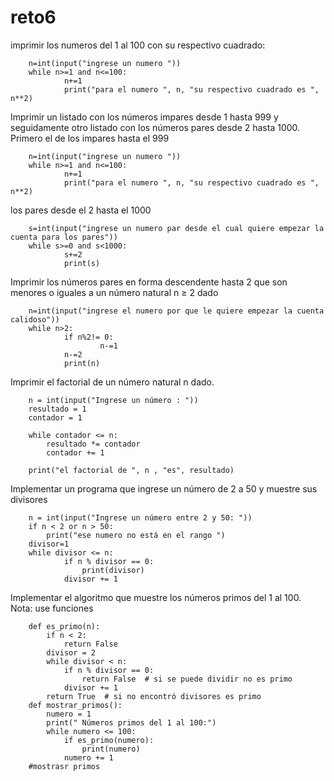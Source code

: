 # reto6
imprimir los numeros del 1 al 100 con su respectivo cuadrado:

        n=int(input("ingrese un numero "))
        while n>=1 and n<=100:
                n+=1
                print("para el numero ", n, "su respectivo cuadrado es ", n**2)


Imprimir un listado con los números impares desde 1 hasta 999 y seguidamente otro listado con los números pares desde 2 hasta 1000.
Primero el de los impares hasta el 999

        n=int(input("ingrese un numero "))
        while n>=1 and n<=100:
                n+=1
                print("para el numero ", n, "su respectivo cuadrado es ", n**2)


los pares desde el 2 hasta el 1000

        s=int(input("ingrese un numero par desde el cual quiere empezar la cuenta para los pares"))
        while s>=0 and s<1000:
                s+=2
                print(s)


Imprimir los números pares en forma descendente hasta 2 que son menores o iguales a un número natural n ≥ 2 dado

        n=int(input("ingrese el numero por que le quiere empezar la cuenta calidoso"))
        while n>2:
                if n%2!= 0:
                        n-=1
                n-=2
                print(n)
        

Imprimir el factorial de un número natural n dado.

        n = int(input("Ingrese un número : "))
        resultado = 1
        contador = 1

        while contador <= n:
            resultado *= contador
            contador += 1

        print("el factorial de ", n , "es", resultado)


Implementar un programa que ingrese un número de 2 a 50 y muestre sus divisores

        n = int(input("Ingrese un número entre 2 y 50: "))
        if n < 2 or n > 50:
            print("ese numero no está en el rango ")
        divisor=1
        while divisor <= n:
                if n % divisor == 0:
                    print(divisor)
                divisor += 1


Implementar el algoritmo que muestre los números primos del 1 al 100. Nota: use funciones

        def es_primo(n):
            if n < 2:
                return False
            divisor = 2
            while divisor < n:
                if n % divisor == 0:
                    return False  # si se puede dividir no es primo
                divisor += 1
            return True  # si no encontró divisores es primo
        def mostrar_primos():
            numero = 1
            print(" Números primos del 1 al 100:")
            while numero <= 100:
                if es_primo(numero):
                    print(numero)
                numero += 1
        #mostrasr primos
